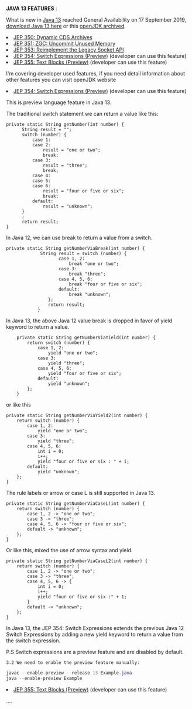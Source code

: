 **JAVA 13 FEATURES** :

What is new in 
<a href="https://openjdk.java.net/projects/jdk/13/">Java 13</a> reached General Availability on 17 September 2019, <a href="https://jdk.java.net/java-se-ri/13">download Java 13 here</a> or this <a href="https://jdk.java.net/archive/">openJDK archived</a>.

<li><a href="https://openjdk.java.net/jeps/350">JEP 350: Dynamic CDS Archives</a></li>
<li><a href="https://openjdk.java.net/jeps/351">JEP 351: ZGC: Uncommit Unused Memory</a></li>
<li><a href="https://openjdk.java.net/jeps/353">JEP 353: Reimplement the Legacy Socket API</a></li>
<li><a href="https://openjdk.java.net/jeps/354">JEP 354: Switch Expressions (Preview)</a> (developer can use this feature)</li>
<li><a href="https://openjdk.java.net/jeps/355">JEP 355: Text Blocks (Preview)</a> (developer can use this feature)</li>

I'm covering developer used features, if you need detail information about other features you can visit openJDK website

<li><a href="https://openjdk.java.net/jeps/354">JEP 354: Switch Expressions (Preview)</a> (developer can use this feature)</li>

This is preview language feature in Java 13.

The traditional switch statement we can return a value like this:
   
    private static String getNumber(int number) {
          String result = "";
          switch (number) {
              case 1:
              case 2:
                  result = "one or two";
                  break;
              case 3:
                  result = "three";
                  break;
              case 4:
              case 5:
              case 6:
                  result = "four or five or six";
                  break;
              default:
                  result = "unknown";
          }
          ;
          return result;
    }	  
  
In Java 12, we can use break to return a value from a switch.
        

    private static String getNumberViaBreak(int number) {
                 String result = switch (number) {
                        case 1, 2:
                            break "one or two";
                        case 3:
                            break "three";
                        case 4, 5, 6:
                            break "four or five or six";
                        default:
                            break "unknown";
                    };
                    return result;
                }
 
In Java 13, the above Java 12 value break is dropped in favor of yield keyword to return a value.


        private static String getNumberViaYield(int number) {
            return switch (number) {
                case 1, 2:
                    yield "one or two";
                case 3:
                    yield "three";
                case 4, 5, 6:
                    yield "four or five or six";
                default:
                    yield "unknown";
            };
        }

or like this



    private static String getNumberViaYield2(int number) {
        return switch (number) {
            case 1, 2:
                yield "one or two";
            case 3:
                yield "three";
            case 4, 5, 6:
                int i = 0;
                i++;
                yield "four or five or six : " + i;
            default:
                yield "unknown";
        };
    }

The rule labels or arrow or case L is still supported in Java 13.



    private static String getNumberViaCaseL(int number) {
        return switch (number) {
            case 1, 2 -> "one or two";
            case 3 -> "three";
            case 4, 5, 6 -> "four or five or six";
            default -> "unknown";
        };
    }
    
Or like this, mixed the use of arrow syntax and yield.



    private static String getNumberViaCaseL2(int number) {
        return switch (number) {
            case 1, 2 -> "one or two";
            case 3 -> "three";
            case 4, 5, 6 -> {
                int i = 0;
                i++;
                yield "four or five or six :" + 1;
            }
            default -> "unknown";
        };
    }
 
 In Java 13, the JEP 354: Switch Expressions extends the previous Java 12 Switch Expressions by adding a new yield keyword to return a value from the switch expression.

 P.S Switch expressions are a preview feature and are disabled by default.
 


    3.2 We need to enable the preview feature manually:

```java
javac --enable-preview --release 13 Example.java
java --enable-preview Example
```

<li><a href="https://openjdk.java.net/jeps/355">JEP 355: Text Blocks (Preview)</a> (developer can use this feature)</li>

....

